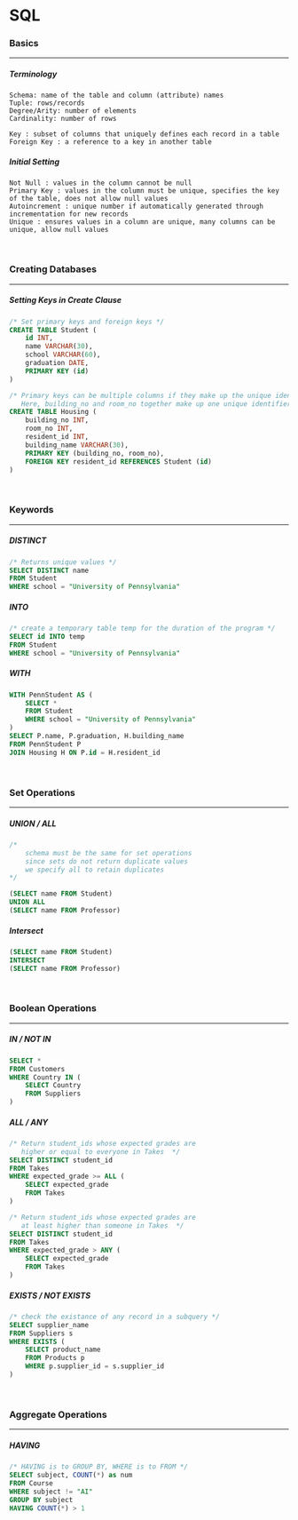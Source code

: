 # SQL 
### Basics
---
##### Terminology 
```
Schema: name of the table and column (attribute) names 
Tuple: rows/records 
Degree/Arity: number of elements
Cardinality: number of rows 

Key : subset of columns that uniquely defines each record in a table 
Foreign Key : a reference to a key in another table 
```

##### Initial Setting
```
Not Null : values in the column cannot be null 
Primary Key : values in the column must be unique, specifies the key of the table, does not allow null values  
Autoincrement : unique number if automatically generated through incrementation for new records 
Unique : ensures values in a column are unique, many columns can be unique, allow null values  
```

<br />

### Creating Databases
---
##### Setting Keys in Create Clause
```sql
/* Set primary keys and foreign keys */
CREATE TABLE Student (
    id INT,
    name VARCHAR(30),
    school VARCHAR(60),
    graduation DATE,
    PRIMARY KEY (id)
)

/* Primary keys can be multiple columns if they make up the unique identifer, 
   Here, building_no and room_no together make up one unique identifier for each tuple */
CREATE TABLE Housing (
    building_no INT,
    room_no INT,
    resident_id INT,
    building_name VARCHAR(30),
    PRIMARY KEY (building_no, room_no),
    FOREIGN KEY resident_id REFERENCES Student (id)
)
```

<br />

### Keywords 
---
##### DISTINCT
```sql
/* Returns unique values */
SELECT DISTINCT name
FROM Student
WHERE school = "University of Pennsylvania"
```

##### INTO
```sql
/* create a temporary table temp for the duration of the program */
SELECT id INTO temp
FROM Student
WHERE school = "University of Pennsylvania"
```

##### WITH
```sql
WITH PennStudent AS (
    SELECT *
    FROM Student
    WHERE school = "University of Pennsylvania"
)
SELECT P.name, P.graduation, H.building_name 
FROM PennStudent P 
JOIN Housing H ON P.id = H.resident_id 
```

<br />

### Set Operations 
---
##### UNION / ALL 
```sql
/* 
    schema must be the same for set operations 
    since sets do not return duplicate values
    we specify all to retain duplicates
*/

(SELECT name FROM Student)
UNION ALL 
(SELECT name FROM Professor)
```

##### Intersect 
```sql
(SELECT name FROM Student)
INTERSECT 
(SELECT name FROM Professor)
```

<br />

### Boolean Operations 
---
##### IN / NOT IN 
```sql
SELECT *
FROM Customers 
WHERE Country IN (
    SELECT Country 
    FROM Suppliers
)
```

##### ALL / ANY 
```sql
/* Return student_ids whose expected grades are
   higher or equal to everyone in Takes  */
SELECT DISTINCT student_id 
FROM Takes 
WHERE expected_grade >= ALL (
    SELECT expected_grade 
    FROM Takes 
)

/* Return student_ids whose expected grades are 
   at least higher than someone in Takes  */
SELECT DISTINCT student_id 
FROM Takes 
WHERE expected_grade > ANY (
    SELECT expected_grade 
    FROM Takes 
)
```

##### EXISTS / NOT EXISTS 
```sql
/* check the existance of any record in a subquery */
SELECT supplier_name 
FROM Suppliers s
WHERE EXISTS (
    SELECT product_name 
    FROM Products p  
    WHERE p.supplier_id = s.supplier_id 
)
```

<br />

### Aggregate Operations 
---
##### HAVING 
```sql
/* HAVING is to GROUP BY, WHERE is to FROM */
SELECT subject, COUNT(*) as num 
FROM Course
WHERE subject != "AI"
GROUP BY subject 
HAVING COUNT(*) > 1
```
